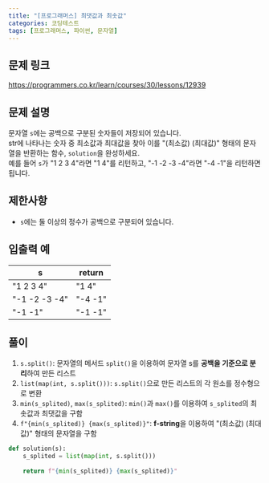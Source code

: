 ```yaml
---
title: "[프로그래머스] 최댓값과 최솟값"
categories: 코딩테스트
tags: [프로그래머스, 파이썬, 문자열]
---
```


## 문제 링크

<https://programmers.co.kr/learn/courses/30/lessons/12939>

## 문제 설명

문자열 `s`에는 공백으로 구분된 숫자들이 저장되어 있습니다.  
str에 나타나는 숫자 중 최소값과 최대값을 찾아 이를 "(최소값) (최대값)" 형태의 문자열을 반환하는 함수, `solution`을 완성하세요.  
예를 들어 `s`가 "1 2 3 4"라면 "1 4"를 리턴하고, "-1 -2 -3 -4"라면 "-4 -1"을 리턴하면 됩니다.

## 제한사항

- `s`에는 둘 이상의 정수가 공백으로 구분되어 있습니다.

## 입출력 예

|s|return|
|-|------|
|"1 2 3 4"|"1 4"|
|"-1 -2 -3 -4"|"-4 -1"|
|"-1 -1"|"-1 -1"|

## 풀이

1. `s.split()`: 문자열의 메서드 `split()`을 이용하여 문자열 s를 **공백을 기준으로 분리**하여 만든 리스트
2. `list(map(int, s.split()))`: `s.split()`으로 만든 리스트의 각 원소를 정수형으로 변환
3. `min(s_splited)`, `max(s_splited)`: `min()`과 `max()`를 이용하여 `s_splited`의 최솟값과 최댓값을 구함
4. `f"{min(s_splited)} {max(s_splited)}"`: **f-string**을 이용하여 "(최소값) (최대값)" 형태의 문자열을 구함

```python
def solution(s):
    s_splited = list(map(int, s.split()))
    
    return f"{min(s_splited)} {max(s_splited)}"
```